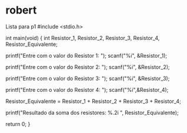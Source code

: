 # robert
Lista para p1
#include <stdio.h>

int main(void) {
  int Resistor_1, Resistor_2, Resistor_3, Resistor_4, Resistor_Equivalente;

 printf("Entre com o valor do Resistor 1: ");
 scanf("%i", &Resistor_1);

printf("Entre com o valor do Resistor 2: ");
scanf("%i", &Resistor_2);

printf("Entre com o valor do Resistor 3: ");
scanf("%i", &Resistor_3);

printf("Entre com o valor do Resistor 4: ");
scanf("%i",&Resistor_4);

Resistor_Equivalente = Resistor_1 + Resistor_2 + Resistor_3 + Resistor_4;

printf("Resultado da soma dos resistores: %.2i ", Resistor_Equivalente);


  return 0;
}
